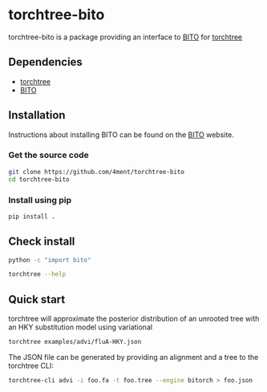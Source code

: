 # torchtree-bito

torchtree-bito is a package providing an interface to [BITO] for [torchtree]

## Dependencies
 - [torchtree]
 - [BITO]

## Installation

Instructions about installing BITO can be found on the [BITO] website.

### Get the source code
```bash
git clone https://github.com/4ment/torchtree-bito
cd torchtree-bito
```

### Install using pip
```bash
pip install .
```

## Check install
```bash
python -c "import bito"
```

```bash
torchtree --help
```

## Quick start
torchtree will approximate the posterior distribution of an unrooted tree with an HKY substitution model using variational 
```bash
torchtree examples/advi/fluA-HKY.json
```

The JSON file can be generated by providing an alignment and a tree to the torchtree CLI:
```bash
torchtree-cli advi -i foo.fa -t foo.tree --engine bitorch > foo.json
```

[torchtree]: https://github.com/4ment/torchtree
[BITO]: https://github.com/phylovi/bito